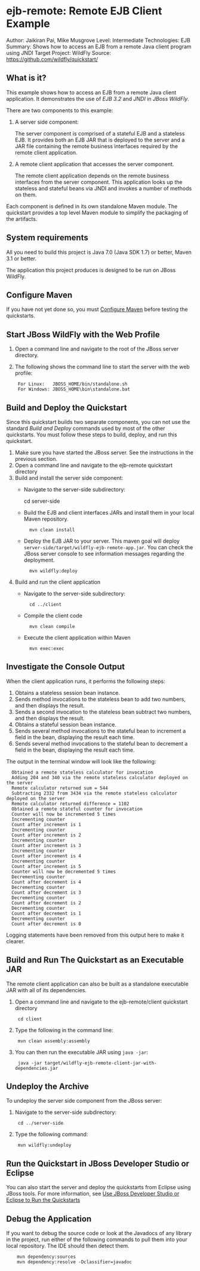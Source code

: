 ejb-remote: Remote EJB Client Example
=====================================
Author: Jaikiran Pai, Mike Musgrove
Level: Intermediate
Technologies: EJB
Summary: Shows how to access an EJB from a remote Java client program using JNDI
Target Project: WildFly
Source: <https://github.com/wildfly/quickstart/>

What is it?
-----------

This example shows how to access an EJB from a remote Java client application. It demonstrates the use of *EJB 3.2* and *JNDI* in *JBoss WildFly*.

There are two components to this example: 

1. A server side component:

    The server component is comprised of a stateful EJB and a stateless EJB. It provides both an EJB JAR that is deployed to the server and a JAR file containing the remote business interfaces required by the remote client application.
2. A remote client application that accesses the server component. 

    The remote client application depends on the remote business interfaces from the server component. This application looks up the stateless and stateful beans via JNDI and invokes a number of methods on them.

Each component is defined in its own standalone Maven module. The quickstart provides a top level Maven module to simplify the packaging of the artifacts.


System requirements
-------------------

All you need to build this project is Java 7.0 (Java SDK 1.7) or better, Maven 3.1 or better.

The application this project produces is designed to be run on JBoss WildFly.

 
Configure Maven
---------------

If you have not yet done so, you must [Configure Maven](../README.md#mavenconfiguration) before testing the quickstarts.


Start JBoss WildFly with the Web Profile
-------------------------

1. Open a command line and navigate to the root of the JBoss server directory.
2. The following shows the command line to start the server with the web profile:

        For Linux:   JBOSS_HOME/bin/standalone.sh
        For Windows: JBOSS_HOME\bin\standalone.bat


Build and Deploy the Quickstart
-------------------------

Since this quickstart builds two separate components, you can not use the standard *Build and Deploy* commands used by most of the other quickstarts. You must follow these steps to build, deploy, and run this quickstart.

1. Make sure you have started the JBoss server. See the instructions in the previous section.
2. Open a command line and navigate to the ejb-remote quickstart directory
3. Build and install the server side component:
    * Navigate to the server-side subdirectory:

        cd server-side
    * Build the EJB and client interfaces JARs and install them in your local Maven repository.

            mvn clean install        
    * Deploy the EJB JAR to your server. This maven goal will deploy `server-side/target/wildfly-ejb-remote-app.jar`. You can check the JBoss server console to see information messages regarding the deployment.

            mvn wildfly:deploy
4. Build and run the client application
    * Navigate to the server-side subdirectory:

            cd ../client
    * Compile the client code

            mvn clean compile
    * Execute the client application within Maven

            mvn exec:exec


Investigate the Console Output
-------------------------

When the client application runs, it performs the following steps:

1. Obtains a stateless session bean instance.
2. Sends method invocations to the stateless bean to add two numbers, and then displays the result.
3. Sends a second invocation to the stateless bean subtract two numbers, and then displays the result.
4. Obtains a stateful session bean instance.
5. Sends several method invocations to the stateful bean to increment a field in the bean, displaying the result each time.
6. Sends several method invocations to the stateful bean to decrement a field in the bean, displaying the result each time.

The output in the terminal window  will look like the following:

      Obtained a remote stateless calculator for invocation
      Adding 204 and 340 via the remote stateless calculator deployed on the server
      Remote calculator returned sum = 544
      Subtracting 2332 from 3434 via the remote stateless calculator deployed on the server
      Remote calculator returned difference = 1102
      Obtained a remote stateful counter for invocation
      Counter will now be incremented 5 times
      Incrementing counter
      Count after increment is 1
      Incrementing counter
      Count after increment is 2
      Incrementing counter
      Count after increment is 3
      Incrementing counter
      Count after increment is 4
      Incrementing counter
      Count after increment is 5
      Counter will now be decremented 5 times
      Decrementing counter
      Count after decrement is 4
      Decrementing counter
      Count after decrement is 3
      Decrementing counter
      Count after decrement is 2
      Decrementing counter
      Count after decrement is 1
      Decrementing counter
      Count after decrement is 0

Logging statements have been removed from this output here to make it clearer.


Build and Run The Quickstart as an Executable JAR
-------------------------

The remote client application can also be built as a standalone executable JAR with all of its dependencies.

1. Open a command line and navigate to the ejb-remote/client quickstart directory

        cd client
2. Type the following in the command line:

        mvn clean assembly:assembly
      
4. You can then run the executable JAR using `java -jar`:
      
        java -jar target/wildfly-ejb-remote-client-jar-with-dependencies.jar


Undeploy the Archive
--------------------

To undeploy the server side component from the JBoss server:

1. Navigate to the server-side subdirectory:

        cd ../server-side
2. Type the following command:

        mvn wildfly:undeploy



Run the Quickstart in JBoss Developer Studio or Eclipse
-------------------------------------
You can also start the server and deploy the quickstarts from Eclipse using JBoss tools. For more information, see [Use JBoss Developer Studio or Eclipse to Run the Quickstarts](../README.md#useeclipse) 


Debug the Application
------------------------------------

If you want to debug the source code or look at the Javadocs of any library in the project, run either of the following commands to pull them into your local repository. The IDE should then detect them.

        mvn dependency:sources
        mvn dependency:resolve -Dclassifier=javadoc
